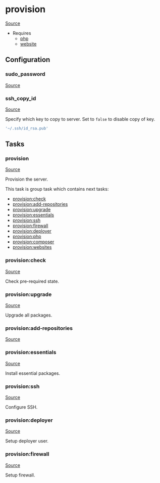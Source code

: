 <!-- DO NOT EDIT THIS FILE! -->
<!-- Instead edit recipe/provision.php -->
<!-- Then run bin/docgen -->

# provision

[Source](/recipe/provision.php)



* Requires
  * [php](/docs/recipe/provision/php.md)
  * [website](/docs/recipe/provision/website.md)

## Configuration
### sudo_password
[Source](https://github.com/deployphp/deployer/blob/master/recipe/provision.php#L91)





### ssh_copy_id
[Source](https://github.com/deployphp/deployer/blob/master/recipe/provision.php#L101)

Specify which key to copy to server.
Set to `false` to disable copy of key.

```php title="Default value"
'~/.ssh/id_rsa.pub'
```



## Tasks

### provision
[Source](https://github.com/deployphp/deployer/blob/master/recipe/provision.php#L13)

Provision the server.




This task is group task which contains next tasks:
* [provision:check](/docs/recipe/provision.md#provisioncheck)
* [provision:add-repositories](/docs/recipe/provision.md#provisionadd-repositories)
* [provision:upgrade](/docs/recipe/provision.md#provisionupgrade)
* [provision:essentials](/docs/recipe/provision.md#provisionessentials)
* [provision:ssh](/docs/recipe/provision.md#provisionssh)
* [provision:firewall](/docs/recipe/provision.md#provisionfirewall)
* [provision:deployer](/docs/recipe/provision.md#provisiondeployer)
* [provision:php](/docs/recipe/provision/php.md#provisionphp)
* [provision:composer](/docs/recipe/provision/php.md#provisioncomposer)
* [provision:websites](/docs/recipe/provision/website.md#provisionwebsites)


### provision:check
[Source](https://github.com/deployphp/deployer/blob/master/recipe/provision.php#L27)

Check pre-required state.




### provision:upgrade
[Source](https://github.com/deployphp/deployer/blob/master/recipe/provision.php#L43)

Upgrade all packages.




### provision:add-repositories
[Source](https://github.com/deployphp/deployer/blob/master/recipe/provision.php#L48)






### provision:essentials
[Source](https://github.com/deployphp/deployer/blob/master/recipe/provision.php#L55)

Install essential packages.




### provision:ssh
[Source](https://github.com/deployphp/deployer/blob/master/recipe/provision.php#L81)

Configure SSH.




### provision:deployer
[Source](https://github.com/deployphp/deployer/blob/master/recipe/provision.php#L104)

Setup deployer user.




### provision:firewall
[Source](https://github.com/deployphp/deployer/blob/master/recipe/provision.php#L147)

Setup firewall.




